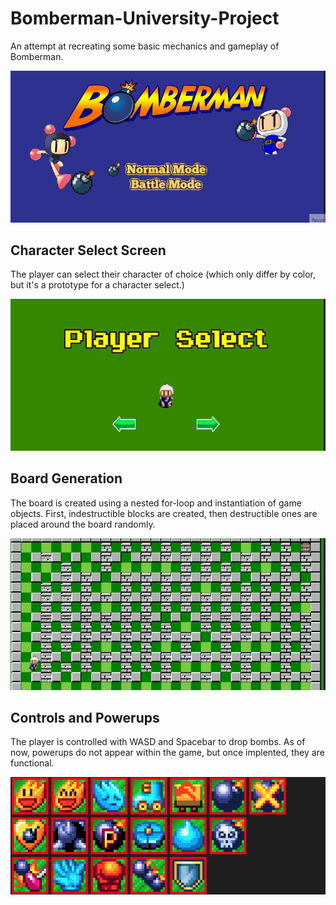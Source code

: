 # Bomberman-University-Project
An attempt at recreating some basic mechanics and gameplay of Bomberman.

![](https://github.com/VerdalJG/Bomberman-University-Project/blob/main/Title%20Screen.gif)

<h2>Character Select Screen</h2>
The player can select their character of choice (which only differ by color, but it's a prototype for a character select.)

![](https://github.com/VerdalJG/Bomberman-University-Project/blob/main/CSS.gif)

<h2>Board Generation</h2>
The board is created using a nested for-loop and instantiation of game objects. First, indestructible blocks are created, then destructible ones are placed around the board randomly.

![](https://github.com/VerdalJG/Bomberman-University-Project/blob/main/Bombs.gif)

<h2>Controls and Powerups</h2>
The player is controlled with WASD and Spacebar to drop bombs. As of now, powerups do not appear within the game, but once implented, they are functional.

![](https://github.com/VerdalJG/Bomberman-University-Project/blob/main/BombermanImages/Powerups.png)



